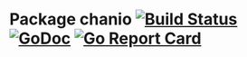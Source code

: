 # Package chanio [![Build Status](https://travis-ci.com/lmittmann/chanio.svg?branch=master)](https://travis-ci.com/lmittmann/chanio) [![GoDoc](https://godoc.org/github.com/lmittmann/chanio?status.svg)](https://godoc.org/github.com/lmittmann/chanio) [![Go Report Card](https://goreportcard.com/badge/github.com/lmittmann/chanio)](https://goreportcard.com/report/github.com/lmittmann/chanio)
